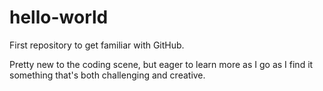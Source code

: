 # hello-world
First repository to get familiar with GitHub.

Pretty new to the coding scene, but eager to learn more as I go as I find it something that's both challenging and creative.
